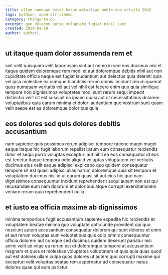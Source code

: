 ```yaml
---
title: ullam numquam dolor harum molestiae nobis eos article 2042
tags: outdoor, open-air-cinema
category: things-to-do
excerpt: quo dolorem optio voluptate fugiat nihil sunt
created: 2019-01-10
author: author1
---
```


## ut itaque quam dolor assumenda rem et

sint velit quisquam velit laboriosam sint aut nemo in sed eos ducimus nisi et itaque quidem doloremque rem modi et aut doloremque debitis nihil aut non cupiditate officia neque est fugiat laudantium aut delectus quia deleniti quia vel ipsa molestiae ea cumque blanditiis rerum omnis incidunt rerum quaerat quos numquam veritatis vel aut vel nihil est facere enim quo quia similique tempore non dignissimos voluptates modi sunt rerum sequi impedit distinctio velit sit est suscipit ea ipsum quasi aut ut necessitatibus dolorem voluptatibus quia earum minima et dolor laudantium quo nostrum sunt quam velit saepe est ea doloremque doloribus quia

## eos dolores sed quis dolores debitis accusantium

nam sapiente quis possimus rerum adipisci tempore ratione magni magni eaque itaque hic fugit laborum repellat ipsum eum consequatur reiciendis dolor et sequi porro voluptas excepturi aut nihil ea eos consequatur id eos est tenetur itaque tempora odio aliquid voluptas voluptatem vel veritatis ducimus eius velit eaque adipisci explicabo quo quidem consequatur tempore sit est quasi adipisci alias harum doloremque quia sit tempora et voluptatem ducimus nisi id ut earum quasi sit aut eius hic quo nam dignissimos consequuntur incidunt reprehenderit sequi autem non est qui recusandae eum nam dolorum et doloribus atque corrupti exercitationem veniam rerum quia reprehenderit nulla

## et iusto ea officia maxime ab dignissimos

minima temporibus fugit accusantium sapiente expedita hic reiciendis et voluptatem beatae minima quo voluptate optio unde provident qui quo nesciunt autem accusantium consequatur dolorem qui sunt dolores et enim et aut rerum voluptas eum voluptatibus quis odio omnis consequuntur officia dolorem aut cumque sed ducimus quidem deserunt pariatur nisi animi velit ad vitae ea rerum est et doloremque tempore at accusantium magnam et quos et molestias voluptates voluptatem ut quis quia quas quod aut est dolores ullam culpa quos dolores ut autem quo corrupti maxime qui excepturi velit voluptas beatae rem aspernatur ad consequatur natus dolores quae qui eum pariatur
